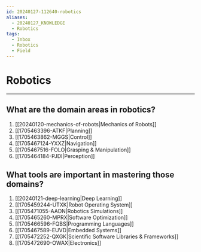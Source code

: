 ```yaml
---
id: 20240127-112640-robotics
aliases:
  - 20240127_KNOWLEDGE
  - Robotics
tags:
  - Inbox
  - Robotics
  - Field
---
```


# Robotics

---

## What are the domain areas in robotics?

  1. [[20240120-mechanics-of-robots|Mechanics of Robots]]
  2. [[1705463396-ATKF|Planning]]
  3. [[1705463862-MGGS|Control]]
  4. [[1705467124-YXXZ|Navigation]]
  5. [[1705467516-FOLO|Grasping & Manipulation]]
  6. [[1705464184-PJDI|Perception]]

## What tools are important in mastering those domains?

  1. [[20240121-deep-learning|Deep Learning]]
  2. [[1705459244-UTXK|Robot Operating System]]
  3. [[1705471055-AADN|Robotics Simulations]]
  4. [[1705465260-MPRX|Software Optimization]]
  5. [[1705466596-FQBS|Programming Languages]]
  6. [[1705467589-EUVD|Embedded Systems]]
  7. [[1705472252-QXGK|Scientific Software Libraries & Frameworks]]
  8. [[1705472690-OWAX|Electronics]]

<!-- markdownlint-disable-file MD013 -->
<!-- markdownlint-disable-file MD025 -->
